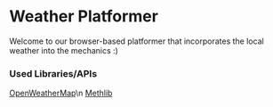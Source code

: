# Weather Platformer
Welcome to our browser-based platformer that incorporates the local weather into the mechanics :)

### Used Libraries/APIs
[OpenWeatherMap](https://openweathermap.org)\n
[Methlib](https://github.com/javakid0826/Methlib-js)